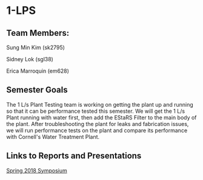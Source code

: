 # 1-LPS

## Team Members:
Sung Min Kim (sk2795)

Sidney Lok (sgl38)

Erica Marroquin (em628)

## Semester Goals
The 1 L/s Plant Testing team is working on getting the plant up and running so that it can be performance tested this semester. We will get the 1 L/s Plant running with water first, then add the EStaRS Filter to the main body of the plant. After troubleshooting the plant for leaks and fabrication issues, we will run performance tests on the plant and compare its performance with Cornell's Water Treatment Plant.

## Links to Reports and Presentations
[Spring 2018 Symposium](https://docs.google.com/presentation/d/1bsQvF7E3sRgvt_R3UUIwnSWJ7V4XimKN0mjClIBsYso/edit?usp=sharing)
